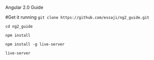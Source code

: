 Angular 2.0 Guide

#Get it running
`git clone https://github.com/essaji/ng2_guide.git`

`cd ng2_guide`

`npm install`

`npm install -g live-server`

`live-server`
